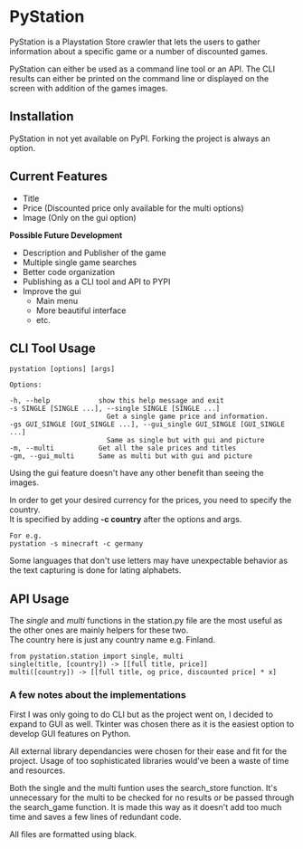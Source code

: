 # **PyStation**

PyStation is a Playstation Store crawler that lets the users to gather information about a specific game or a number of discounted games.  

PyStation can either be used as a command line tool or an API.
The CLI results can either be printed on the command line or displayed on the screen with addition of the games images.

## **Installation**

PyStation in not yet available on PyPI.
Forking the project is always an option.

## **Current Features**
- Title
- Price (Discounted price only available for the multi options)
- Image (Only on the gui option)

**Possible Future Development**  
- Description and Publisher of the game
- Multiple single game searches
- Better code organization
- Publishing as a CLI tool and API to PYPI
- Improve the gui
    - Main menu
    - More beautiful interface
    - etc. 

## **CLI Tool Usage**

    pystation [options] [args]

    Options:

    -h, --help            show this help message and exit
    -s SINGLE [SINGLE ...], --single SINGLE [SINGLE ...]
                            Get a single game price and information.
    -gs GUI_SINGLE [GUI_SINGLE ...], --gui_single GUI_SINGLE [GUI_SINGLE ...]
                            Same as single but with gui and picture
    -m, --multi           Get all the sale prices and titles
    -gm, --gui_multi      Same as multi but with gui and picture

Using the gui feature doesn't have any other benefit than seeing the images.

In order to get your desired currency for the prices, you need to specify the country.  
It is specified by adding **-c country** after the options and args.  

    For e.g.
    pystation -s minecraft -c germany

Some languages that don't use letters may have unexpectable behavior as the text capturing is done for lating alphabets.

## **API Usage**

The *single* and *multi* functions in the station.py file are the most useful as the other ones are mainly helpers for these two.  
The country here is just any country name e.g. Finland.

    from pystation.station import single, multi
    single(title, [country]) -> [[full title, price]]
    multi([country]) -> [[full title, og price, discounted price] * x]


### **A few notes about the implementations**

First I was only going to do CLI but as the project went on, I decided to expand to GUI as well. Tkinter was chosen there as it is the easiest option to develop GUI features on Python.  

All external library dependancies were chosen for their ease and fit for the project. Usage of too sophisticated libraries would've been a waste of time and resources.

Both the single and the multi funtion uses the search_store function.
It's unnecessary for the multi to be checked for no results or be passed through the search_game function.
It is made this way as it doesn't add too much time and saves a few lines of redundant code.

All files are formatted using black.